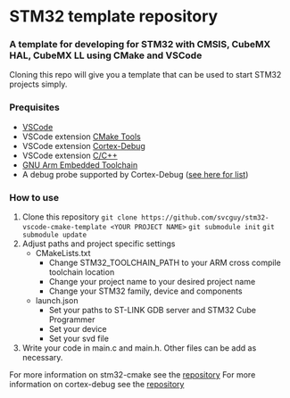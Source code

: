 # STM32 template repository
### A template for developing for STM32 with CMSIS, CubeMX HAL, CubeMX LL using CMake and VSCode
Cloning this repo will give you a template that can be used to start STM32 projects simply.
### Prequisites
- [VSCode](https://code.visualstudio.com/)
- VSCode extension [CMake Tools](https://marketplace.visualstudio.com/items?itemName=ms-vscode.cmake-tools)
- VSCode extension [Cortex-Debug](https://marketplace.visualstudio.com/items?itemName=marus25.cortex-debug)
- VSCode extension [C/C++](https://marketplace.visualstudio.com/items?itemName=ms-vscode.cpptools) 
- [GNU Arm Embedded Toolchain](https://developer.arm.com/tools-and-software/open-source-software/developer-tools/gnu-toolchain/gnu-rm/downloads)
- A debug probe supported by Cortex-Debug ([see here for list](https://github.com/Marus/cortex-debug))
### How to use
1. Clone this repository
        `git clone https://github.com/svcguy/stm32-vscode-cmake-template <YOUR PROJECT NAME>`
        `git submodule init`
        `git submodule update`
2. Adjust paths and project specific settings
    - CMakeLists.txt
        - Change STM32_TOOLCHAIN_PATH to your ARM cross compile toolchain location
        - Change your project name to your desired project name
        - Change your STM32 family, device and components
    - launch.json
        - Set your paths to ST-LINK GDB server and STM32 Cube Programmer
        - Set your device
        - Set your svd file
3. Write your code in main.c and main.h.  Other files can be add as necessary.

For more information on stm32-cmake see the [repository](https://github.com/ObKo/stm32-cmake)
For more information on cortex-debug see the [repository](https://github.com/Marus/cortex-debug)
